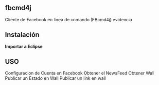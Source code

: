## fbcmd4j
Cliente de Facebook en linea de comando (FBcmd4j) evidencia 

## Instalación
**Importar a Eclipse**
## USO
Configuracion  de Cuenta en Facebook
Obtener el NewsFeed
Obtener Wall
Publicar un Estado en Wall
Publicar un link en wall

